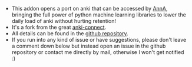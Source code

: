 <ul>
<li>This addon opens a port on anki that can be accessed by <a href="https://github.com/thiswillbeyourgithub/AnnA_Anki_neuronal_Appendix" rel="nofollow">AnnA</a>, bringing the full power of python machine learning libraries to lower the daily load of anki without hurting retention!</li>
<li>It's a fork from the great <a href="https://github.com/FooSoft/anki-connect" rel="nofollow">anki-connect</a>.</li>
<li>All details can be found in the <a href="https://github.com/thiswillbeyourgithub/AnnA_Anki_neuronal_Appendix" rel="nofollow">github repository</a>.</li>
<li>If you run into any kind of issue or have suggestions, please don't leave a comment down below but instead open an issue in the github repository or contact me directly by mail, otherwise I won't get notified :)</li>
</ul>
